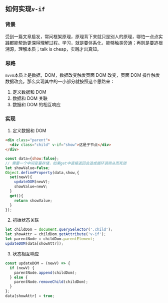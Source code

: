 ## 如何实现`v-if`

### 背景

受到一篇文章启发，常问框架原理，原理背下来就只是别人的原理，哪怕一点点实践都能帮助更深得理解过程。学习，就是要体系化，能够触类旁通；再则是要追根溯源，理解本质；talk is cheap，实践才出真知。

### 思路

`mvvm`本质上是数据，DOM，数据改变触发页面 DOM 改变，页面 DOM 操作触发数据改变。那么实现其中的一小部分就按照这个思路来：

1. 定义数据和 DOM
2. 数据和 DOM 关联
3. 数据和 DOM 的相互响应

### 实现

1. 定义数据和 DOM

```html
<div class="parent">
  <div class="child" v-if="show">这是子节点</div>
</div>
```

```js
const data={show:false};
// 需要一个中间变量存储，如果get中直接返回会造成循环调用从而死锁
let showValue=false;
Object.defineProperty(data,show,{
  set(newV){
    updateDOM(newV);
    showValue=newV;
  }
  get(){
    return showValue;
  }
});
```

2. 初始状态关联

```js
let childDom = document.querySelector('.child');
let showAttr = childDom.getAttribute('v-if');
let parentNode = childDom.parentElement;
updateDOM(data[showAttr]);
```

3. 状态相互响应

```js
const updateDOM = (newV) => {
  if (newV) {
    parentNode.append(childDom);
  } else {
    parentNode.removeChild(childDom);
  }
};
data[showAttr] = true;
```
